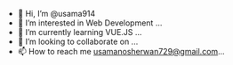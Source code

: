 - 👋 Hi, I’m @usama914
- 👀 I’m interested in Web Development ...
- 🌱 I’m currently learning VUE.JS ...
- 💞️ I’m looking to collaborate on ...
- 📫 How to reach me usamanosherwan729@gmail.com...

<!---
usama914/usama914 is a ✨ special ✨ repository because its `README.md` (this file) appears on your GitHub profile.
You can click the Preview link to take a look at your changes.
--->
